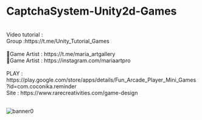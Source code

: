 # CaptchaSystem-Unity2d-Games
<br />
Video tutorial :<br />
Group :https://t.me/Unity_Tutorial_Games<br /><br />
🎨Game Artist : https://t.me/maria_artgallery<br />
🎨Game Artist : https://instagram.com/mariaartpro<br /><br />
PLAY : https://play.google.com/store/apps/details/Fun_Arcade_Player_Mini_Games?id=com.coconika.reminder<br />
Site : https://www.rarecreativities.com/game-design <br /><br />



![banner0](https://user-images.githubusercontent.com/83016119/220876422-cfcf3781-ac87-438d-8704-70ef03063755.png)
